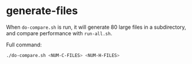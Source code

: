 # generate-files

When `do-compare.sh` is run, it will generate 80 large files in a subdirectory,
and compare performance with `run-all.sh`.

Full command:

```bash
./do-compare.sh <NUM-C-FILES> <NUM-H-FILES>
```
